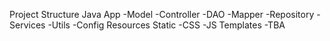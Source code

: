 Project Structure
  Java
    App
      -Model
      -Controller
      -DAO
      -Mapper
      -Repository
      -Services
      -Utils
      -Config
  Resources
    Static
      -CSS
      -JS
    Templates
      -TBA

